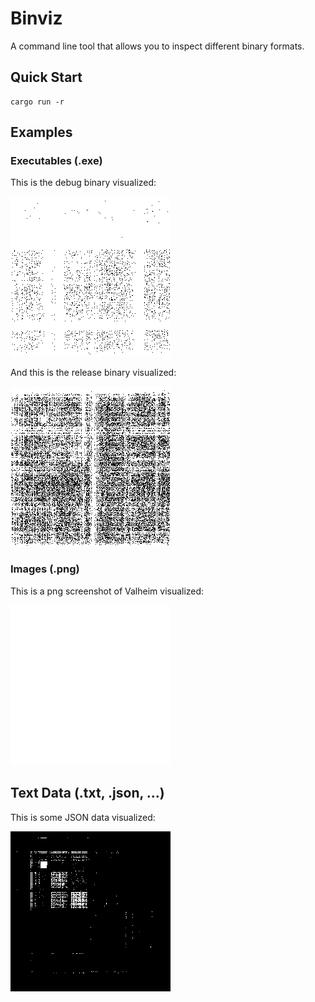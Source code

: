 # Binviz

A command line tool that allows you to inspect different binary formats.

## Quick Start

```console
cargo run -r
```

## Examples

### Executables (.exe)

This is the debug binary visualized:

![debug_exe.png](images/debug_exe.png)

And this is the release binary visualized:

![release_exe.png](images/release_exe.png)

### Images (.png)

This is a png screenshot of Valheim visualized:

![valheim.png](images/valheim.png)

## Text Data (.txt, .json, ...)

This is some JSON data visualized:

![json.png](images/json.png)
